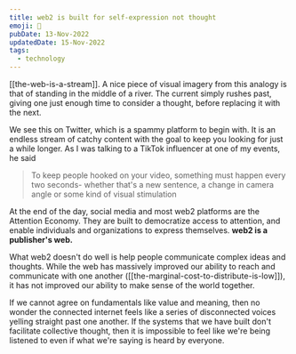 ```yaml
---
title: web2 is built for self-expression not thought
emoji: 🙊
pubDate: 13-Nov-2022
updatedDate: 15-Nov-2022
tags:
  - technology
---
```


[[the-web-is-a-stream]]. A nice piece of visual imagery from this analogy is that of standing in the middle of a river. The current simply rushes past, giving one just enough time to consider a thought, before replacing it with the next.

We see this on Twitter, which is a spammy platform to begin with. It is an endless stream of catchy content with the goal to keep you looking for just a while longer. As I was talking to a TikTok influencer at one of my events, he said

>To keep people hooked on your video, something must happen every two seconds- whether that's a new sentence, a change in camera angle or some kind of visual stimulation

At the end of the day, social media and most web2 platforms are the Attention Economy. They are built to democratize access to attention, and enable individuals and organizations to express themselves. **web2 is a publisher's web.**

What web2 doesn't do well is help people communicate complex ideas and thoughts. While the web has massively improved our ability to reach and communicate with one another ([[the-marginal-cost-to-distribute-is-low]]), it has not improved our ability to make sense of the world together.

If we cannot agree on fundamentals like value and meaning, then no wonder the connected internet feels like a series of disconnected voices yelling straight past one another. If the systems that we have built don't facilitate collective thought, then it is impossible to feel like we're being listened to even if what we're saying is heard by everyone.
